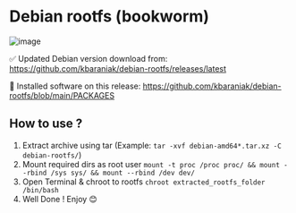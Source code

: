 # Debian rootfs (bookworm)
![image](https://user-images.githubusercontent.com/90936580/213817109-ac8c4562-de13-4582-b7c1-06d46db02a7a.png)

✅ Updated Debian version download from: https://github.com/kbaraniak/debian-rootfs/releases/latest

📑 Installed software on this release: https://github.com/kbaraniak/debian-rootfs/blob/main/PACKAGES

## How to use ?
1. Extract archive using tar (Example: `tar -xvf debian-amd64*.tar.xz -C debian-rootfs/`)
2. Mount required dirs as root user `mount -t proc /proc proc/ &&
                          mount --rbind /sys sys/ &&
                          mount --rbind /dev dev/`
3. Open Terminal & chroot to rootfs ``chroot extracted_rootfs_folder /bin/bash``
4. Well Done ! Enjoy 😊
